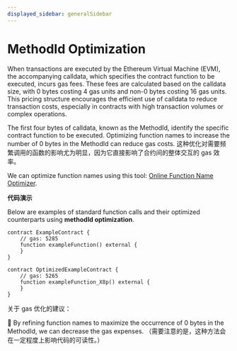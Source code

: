 ```yaml
---
displayed_sidebar: generalSidebar
---
```


# MethodId Optimization

When transactions are executed by the Ethereum Virtual Machine (EVM), the accompanying calldata, which specifies the contract function to be executed, incurs gas fees. These fees are calculated based on the calldata size, with 0 bytes costing 4 gas units and non-0 bytes costing 16 gas units. This pricing structure encourages the efficient use of calldata to reduce transaction costs, especially in contracts with high transaction volumes or complex operations.

The first four bytes of calldata, known as the MethodId, identify the specific contract function to be executed. Optimizing function names to increase the number of 0 bytes in the MethodId can reduce gas costs. 这种优化对需要频繁调用的函数的影响尤为明显，因为它直接影响了合约间的整体交互的 gas 效率。

We can optimize function names using this tool: [Online Function Name Optimizer](https://emn178.github.io/solidity-optimize-name/).

**代码演示**

Below are examples of standard function calls and their optimized counterparts using **methodId optimization**.

```solidity
contract ExampleContract {
    // gas: 5285
    function exampleFunction() external {
    }
}

contract OptimizedExampleContract {
    // gas: 5265
    function exampleFunction_X8p() external {
    }
}
```

关于 gas 优化的建议：

🌟 By refining function names to maximize the occurrence of 0 bytes in the MethodId, we can decrease the gas expenses. （需要注意的是，这种方法会在一定程度上影响代码的可读性。）
